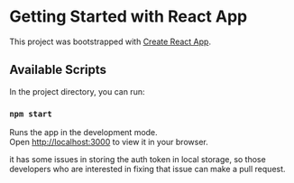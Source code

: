 # Getting Started with  React App

This project was bootstrapped with [Create React App](https://github.com/facebook/create-react-app).

## Available Scripts

In the project directory, you can run:

### `npm start`

Runs the app in the development mode.\
Open [http://localhost:3000](http://localhost:3000) to view it in your browser.


it has some issues in storing the auth token in local storage, so those developers who are interested in fixing that issue can make a pull request. 
